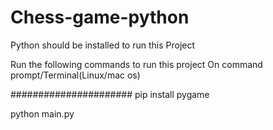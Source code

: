 # Chess-game-python


Python should be installed to run this Project

Run the following commands to run this project On command prompt/Terminal(Linux/mac os)

######################
pip install pygame

python main.py